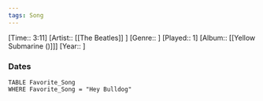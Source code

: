 ```yaml
---
tags: Song  
---
```

[Time:: 3:11]
[Artist:: [[The Beatles]] ]
[Genre:: ]
[Played:: 1]
[Album:: [[Yellow Submarine ()]]]
[Year:: ]
### Dates
````dataview
TABLE Favorite_Song
WHERE Favorite_Song = "Hey Bulldog"
````